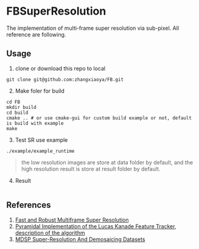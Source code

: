 # FBSuperResolution

The implementation of multi-frame super resolution via sub-pixel. All reference are following.

## Usage

1. clone or download this repo to local
```
git clone git@github.com:zhangxiaoya/FB.git
```
2. Make foler for build
```
cd FB
mkdir build
cd build
cmake .. # or use cmake-gui for custom build example or not, default is build with example
make
```
3. Test SR use example
```
./example/example_runtime
```
> the low resolution images are store at data folder by default, and the high resolution result is store at result folder by default.

4. Result

![]()

## References

1. [Fast and Robust Multiframe Super Resolution](https://www.semanticscholar.org/paper/Fast-and-robust-multiframe-super-resolution-Farsiu-Robinson/61997bb7d5a041353582599caf52fd5014cf60cb)
2. [Pyramidal Implementation of the Lucas Kanade Feature Tracker, description of the algorithm](http://robots.stanford.edu/cs223b04/algo_tracking.pdf)
3. [MDSP Super-Resolution And Demosaicing Datasets](https://users.soe.ucsc.edu/~milanfar/software/sr-datasets.html)
